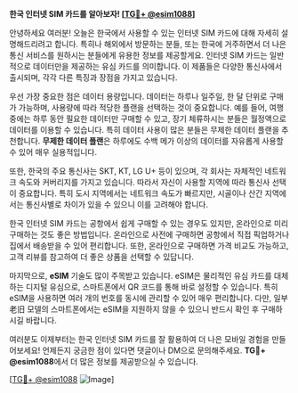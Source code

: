 **한국 인터넷 SIM 카드를 알아보자! [[TG💪+ @esim1088](https://t.me/s/esim1088)]**

안녕하세요 여러분! 오늘은 한국에서 사용할 수 있는 인터넷 SIM 카드에 대해 자세히 설명해드리려고 합니다. 특히나 해외에서 방문하는 분들, 또는 한국에 거주하면서 더 나은 통신 서비스를 원하시는 분들에게 유용한 정보를 제공할게요. 인터넷 SIM 카드는 일반적으로 데이터만을 제공하는 유심 카드를 의미합니다. 이 제품들은 다양한 통신사에서 출시되며, 각각 다른 특징과 장점을 가지고 있습니다.

우선 가장 중요한 점은 데이터 용량입니다. 데이터는 하루나 일주일, 한 달 단위로 구매가 가능하며, 사용량에 따라 적당한 플랜을 선택하는 것이 중요합니다. 예를 들어, 여행 중에는 하루 동안 필요한 데이터만 구매할 수 있고, 장기 체류하시는 분들은 월정액으로 데이터를 이용할 수 있습니다. 특히 데이터 사용이 많은 분들은 무제한 데이터 플랜을 추천합니다. **무제한 데이터 플랜**은 하루에도 수백 메가 이상의 데이터를 자유롭게 사용할 수 있어 매우 실용적입니다.

또한, 한국의 주요 통신사는 SKT, KT, LG U+ 등이 있으며, 각 회사는 자체적인 네트워크 속도와 커버리지를 가지고 있습니다. 따라서 자신이 사용할 지역에 따라 통신사 선택이 중요합니다. 특히 도시 지역에서는 네트워크 속도가 빠르지만, 시골이나 산간 지역에서는 통신사별로 차이가 있을 수 있으니 이를 고려해야 합니다.

한국 인터넷 SIM 카드는 공항에서 쉽게 구매할 수 있는 경우도 있지만, 온라인으로 미리 구매하는 것도 좋은 방법입니다. 온라인으로 사전에 구매하면 공항에서 직접 픽업하거나 집에서 배송받을 수 있어 편리합니다. 또한, 온라인으로 구매하면 가격 비교도 가능하고, 고객 리뷰를 참고하여 더 좋은 상품을 선택할 수 있답니다.

마지막으로, **eSIM** 기술도 많이 주목받고 있습니다. eSIM은 물리적인 유심 카드를 대체하는 디지털 유심으로, 스마트폰에서 QR 코드를 통해 바로 설정할 수 있습니다. 특히 eSIM을 사용하면 여러 개의 번호를 동시에 관리할 수 있어 매우 편리합니다. 다만, 일부老旧 모델의 스마트폰에서는 eSIM을 지원하지 않을 수 있으니 반드시 확인 후 구매하시길 바랍니다.

여러분도 이제부터는 한국 인터넷 SIM 카드를 잘 활용하여 더 나은 모바일 경험을 만들어보세요! 언제든지 궁금한 점이 있다면 댓글이나 DM으로 문의해주세요. **TG💪+ @esim1088**에서 더 많은 정보를 제공받으실 수 있습니다. 

[[TG💪+ @esim1088](https://t.me/s/esim1088) ![Image](https://i.postimg.cc/Y0z9fWf4/image.png)]